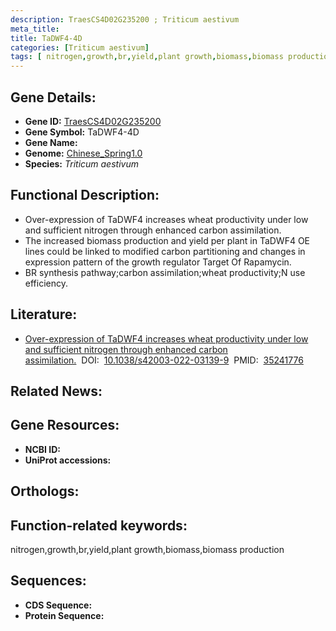 ```yaml
---
description: TraesCS4D02G235200 ; Triticum aestivum
meta_title:
title: TaDWF4-4D
categories: [Triticum aestivum]
tags: [ nitrogen,growth,br,yield,plant growth,biomass,biomass production ]
---
```


## Gene Details:
- **Gene ID:**	[TraesCS4D02G235200]()
- **Gene Symbol:** TaDWF4-4D
- **Gene Name:** 
- **Genome:** [Chinese_Spring1.0]()
- **Species:** *Triticum aestivum*

## Functional Description:
   - Over-expression of TaDWF4 increases wheat productivity under low and sufficient nitrogen through enhanced carbon assimilation.
   - The increased biomass production and yield per plant in TaDWF4 OE lines could be linked to modified carbon partitioning and changes in expression pattern of the growth regulator Target Of Rapamycin.
   - BR synthesis pathway;carbon assimilation;wheat productivity;N use efficiency.

## Literature:
   - [Over-expression of TaDWF4 increases wheat productivity under low and sufficient nitrogen through enhanced carbon assimilation.]( https://www.nature.com/articles/s42003-022-03139-9)&nbsp;&nbsp;DOI:&nbsp;&nbsp;[10.1038/s42003-022-03139-9](https://www.nature.com/articles/s42003-022-03139-9)&nbsp;&nbsp;PMID:&nbsp;&nbsp;[35241776](https://pubmed.ncbi.nlm.nih.gov/35241776/)

## Related News:

## Gene Resources:
- **NCBI ID:** [](https://www.ncbi.nlm.nih.gov/gene/?term=)
- **UniProt accessions:** [](https://www.uniprot.org/uniprotkb//entry)

## Orthologs:

## Function-related keywords:
nitrogen,growth,br,yield,plant growth,biomass,biomass production

## Sequences:
- **CDS Sequence:**
- **Protein Sequence:**

